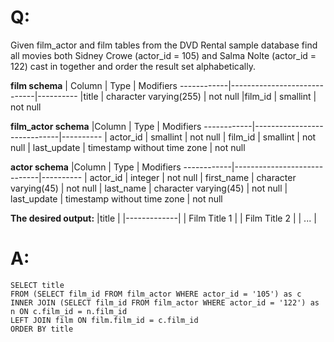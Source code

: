 # Q:
Given film_actor and film tables from the DVD Rental sample database find all movies both Sidney Crowe (actor_id = 105) and Salma Nolte (actor_id = 122) cast in together and order the result set alphabetically.

**film schema**
| Column     | Type                        | Modifiers
------------|-----------------------------|----------
|title       | character varying(255)      | not null
|film_id     | smallint                    | not null

**film_actor schema**
|Column     | Type                        | Modifiers
------------|-----------------------------|----------
| actor_id    | smallint                    | not null
| film_id     | smallint                    | not null
| last_update | timestamp without time zone | not null 

**actor schema**
|Column     | Type                        | Modifiers
------------|-----------------------------|----------
| actor_id    | integer                     | not null 
| first_name  | character varying(45)       | not null
| last_name   | character varying(45)       | not null
| last_update | timestamp without time zone | not null 

**The desired output:**
|title |
|-------------|
| Film Title 1 |
| Film Title 2 |
| ... |

# A:
```
SELECT title
FROM (SELECT film_id FROM film_actor WHERE actor_id = '105') as c
INNER JOIN (SELECT film_id FROM film_actor WHERE actor_id = '122') as n ON c.film_id = n.film_id
LEFT JOIN film ON film.film_id = c.film_id
ORDER BY title
